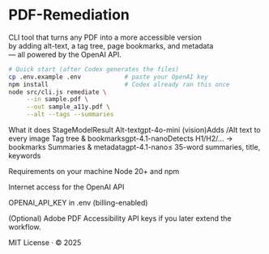 # PDF-Remediation

CLI tool that turns any PDF into a more accessible version  
by adding alt-text, a tag tree, page bookmarks, and metadata  
— all powered by the OpenAI API.

```bash
# Quick start (after Codex generates the files)
cp .env.example .env            # paste your OpenAI key
npm install                     # Codex already ran this once
node src/cli.js remediate \
     --in sample.pdf \
     --out sample_a11y.pdf \
     --alt --tags --summaries
```

What it does
StageModelResult
Alt-textgpt-4o-mini (vision)Adds /Alt text to every image
Tag tree & bookmarksgpt-4.1-nanoDetects H1/H2/… → bookmarks
Summaries & metadatagpt-4.1-nano≤ 35-word summaries, title, keywords

Requirements on your machine
Node 20+ and npm

Internet access for the OpenAI API

OPENAI_API_KEY in .env (billing-enabled)

(Optional) Adobe PDF Accessibility API keys if you later extend the workflow.

MIT License · © 2025

